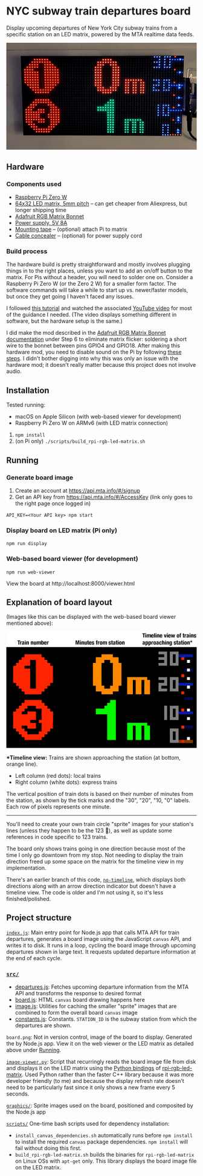 # NYC subway train departures board

Display upcoming departures of New York City subway trains from a specific station on an LED matrix, powered by the MTA realtime data feeds.

![LED matrix board mounted on a freezer door, displaying upcoming times to arrival in seconds](graphics/board_example_matrix.gif)

## Hardware

### Components used

- [Raspberry Pi Zero W](https://www.raspberrypi.com/products/raspberry-pi-zero-w/)
- [64x32 LED matrix, 5mm pitch](https://smile.amazon.com/gp/product/B07SDMWX9R/) – can get cheaper from Aliexpress, but longer shipping time
- [Adafruit RGB Matrix Bonnet](https://www.adafruit.com/product/3211)
- [Power supply, 5V 8A](https://smile.amazon.com/dp/B078RZBL8X/)
- [Mounting tape](https://smile.amazon.com/gp/product/B00347A8GC/) – (optional) attach Pi to matrix
- [Cable concealer](https://smile.amazon.com/gp/product/B07D8WVJWF/) – (optional) for power supply cord

### Build process

The hardware build is pretty straightforward and mostly involves plugging things in to the right places, unless you want to add an on/off button to the matrix. For Pis without a header, you will need to solder one on. Consider a Raspberry Pi Zero W (or the Zero 2 W) for a smaller form factor. The software commands will take a while to start up vs. newer/faster models, but once they get going I haven't faced any issues.

I followed [this tutorial](https://howchoo.com/pi/raspberry-pi-led-matrix-panel) and watched the associated [YouTube video](https://www.youtube.com/watch?v=EPZawKPC73k) for most of the guidance I needed. (The video displays something different in software, but the hardware setup is the same.)

I did make the mod described in the [Adafruit RGB Matrix Bonnet documentation](http://https://cdn-learn.adafruit.com/downloads/pdf/adafruit-rgb-matrix-bonnet-for-raspberry-pi.pdf) under Step 6 to eliminate matrix flicker: soldering a short wire to the bonnet between pins GPIO4 and GPIO18. After making this hardware mod, you need to disable sound on the Pi by following [these steps](https://github.com/hzeller/rpi-rgb-led-matrix#bad-interaction-with-sound). I didn't bother digging into why this was only an issue with the hardware mod; it doesn't really matter because this project does not involve audio.

## Installation

Tested running:

- macOS on Apple Silicon (with web-based viewer for development)
- Raspberry Pi Zero W on ARMv6 (with LED matrix connection)

1. `npm install`
2. (on Pi only) `./scripts/build_rpi-rgb-led-matrix.sh`

## Running

### Generate board image

1. Create an account at https://api.mta.info/#/signup
2. Get an API key from https://api.mta.info/#/AccessKey (link only goes to the right page once logged in)

```shell
API_KEY=<Your API key> npm start
```
### Display board on LED matrix (Pi only)

```shell
npm run display
```

### Web-based board viewer (for development)

```shell
npm run web-viewer
```

View the board at http://localhost:8000/viewer.html

## Explanation of board layout

(Images like this can be displayed with the web-based board viewer mentioned above):

![Explanation of LED matrix board](graphics/board_example_web_explanation.png)
![LED matrix board pixellated web viewer](graphics/board_example_web.gif)

**\*Timeline view:** Trains are shown approaching the station (at bottom, orange line).

- Left column (red dots): local trains
- Right column (white dots): express trains

The vertical position of train dots is based on their number of minutes from the station, as shown by the tick marks and the "30", "20", "10, "0" labels. Each row of pixels represents one minute.

---

You'll need to create your own train circle "sprite" images for your station's lines (unless they happen to be the 123 🙂), as well as update some references in code specific to 123 trains.
 
The board only shows trains going in one direction because most of the time I only go downtown from my stop. Not needing to display the train direction freed up some space on the matrix for the timeline view in my implementation.

There's an earlier branch of this code, [`no-timeline`](https://github.com/liddiard/nyc-subway-board/tree/no-timeline), which displays both directions along with an arrow direction indicator but doesn't have a timeline view. The code is older and I'm not using it, so it's less finished/polished.

## Project structure

[`index.js`](index.js): Main entry point for Node.js app that calls MTA API for train departures, generates a board image using the JavaScript `canvas` API, and writes it to disk. It runs in a loop, cycling the board image through upcoming departures shown in large text. It requests updated departure information at the end of each cycle.

### [`src/`](src/)

- [departures.js](src/departures.js): Fetches upcoming departure information from the MTA API and transforms the response to desired format
- [board.js](src/board.js): HTML `canvas` board drawing happens here
- [image.js](src/image.js): Utilities for caching the smaller "sprite" images that are combined to form the overall board `canvas` image
- [constants.js](src/constants.js): Constants. `STATION_ID` is the subway station from which the departures are shown.

`board.png`: Not in version control, image of the board to display. Generated the by Node.js app. View it on the web viewer or the LED matrix as detailed above under [Running](#Running).

[`image-viewer.py`](image-viewer.py): Script that recurringly reads the board image file from disk and displays it on the LED matrix using the [Python bindings](https://github.com/hzeller/rpi-rgb-led-matrix/tree/master/bindings/python) of [rpi-rgb-led-matrix](https://github.com/hzeller/rpi-rgb-led-matrix). Used Python rather than the faster C++ library because it was more developer friendly (to me) and because the display refresh rate doesn't need to be particularly fast since it only shows a new frame every 5 seconds.

[`graphics/`](graphics/): Sprite images used on the board, positioned and composited by the Node.js app

[`scripts/`](scripts/) One-time bash scripts used for dependency installation:

- `install_canvas_dependencies.sh` automatically runs before `npm install` to install the required `canvas` package dependencies. `npm install` will fail without doing this first. 
- `build_rpi-rgb-led-matrix.sh` builds the binaries for `rpi-rgb-led-matrix` on Linux OSs with `apt-get` only. This library displays the board image file on the LED matrix.


